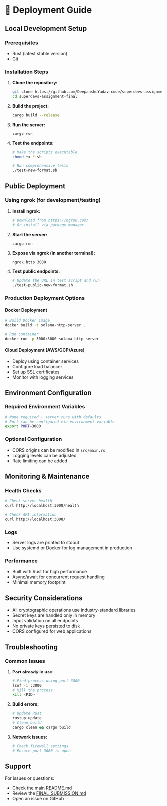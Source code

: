 # 🚀 Deployment Guide

## Local Development Setup

### Prerequisites
- Rust (latest stable version)
- Git

### Installation Steps

1. **Clone the repository:**
   ```bash
   git clone https://github.com/DeepanshuYadav-code/superdevs-assignment-final.git
   cd superdevs-assignment-final
   ```

2. **Build the project:**
   ```bash
   cargo build --release
   ```

3. **Run the server:**
   ```bash
   cargo run
   ```

4. **Test the endpoints:**
   ```bash
   # Make the scripts executable
   chmod +x *.sh
   
   # Run comprehensive tests
   ./test-new-format.sh
   ```

## Public Deployment

### Using ngrok (for development/testing)

1. **Install ngrok:**
   ```bash
   # Download from https://ngrok.com/
   # Or install via package manager
   ```

2. **Start the server:**
   ```bash
   cargo run
   ```

3. **Expose via ngrok (in another terminal):**
   ```bash
   ngrok http 3000
   ```

4. **Test public endpoints:**
   ```bash
   # Update the URL in test script and run
   ./test-public-new-format.sh
   ```

### Production Deployment Options

#### Docker Deployment
```bash
# Build Docker image
docker build -t solana-http-server .

# Run container
docker run -p 3000:3000 solana-http-server
```

#### Cloud Deployment (AWS/GCP/Azure)
- Deploy using container services
- Configure load balancer
- Set up SSL certificates
- Monitor with logging services

## Environment Configuration

### Required Environment Variables
```bash
# None required - server runs with defaults
# Port can be configured via environment variable
export PORT=3000
```

### Optional Configuration
- CORS origins can be modified in `src/main.rs`
- Logging levels can be adjusted
- Rate limiting can be added

## Monitoring & Maintenance

### Health Checks
```bash
# Check server health
curl http://localhost:3000/health

# Check API information
curl http://localhost:3000/
```

### Logs
- Server logs are printed to stdout
- Use systemd or Docker for log management in production

### Performance
- Built with Rust for high performance
- Async/await for concurrent request handling
- Minimal memory footprint

## Security Considerations

- All cryptographic operations use industry-standard libraries
- Secret keys are handled only in memory
- Input validation on all endpoints
- No private keys persisted to disk
- CORS configured for web applications

## Troubleshooting

### Common Issues

1. **Port already in use:**
   ```bash
   # Find process using port 3000
   lsof -i :3000
   # Kill the process
   kill <PID>
   ```

2. **Build errors:**
   ```bash
   # Update Rust
   rustup update
   # Clean build
   cargo clean && cargo build
   ```

3. **Network issues:**
   ```bash
   # Check firewall settings
   # Ensure port 3000 is open
   ```

## Support

For issues or questions:
- Check the main [README.md](./README.md)
- Review the [FINAL_SUBMISSION.md](./FINAL_SUBMISSION.md)
- Open an issue on GitHub
